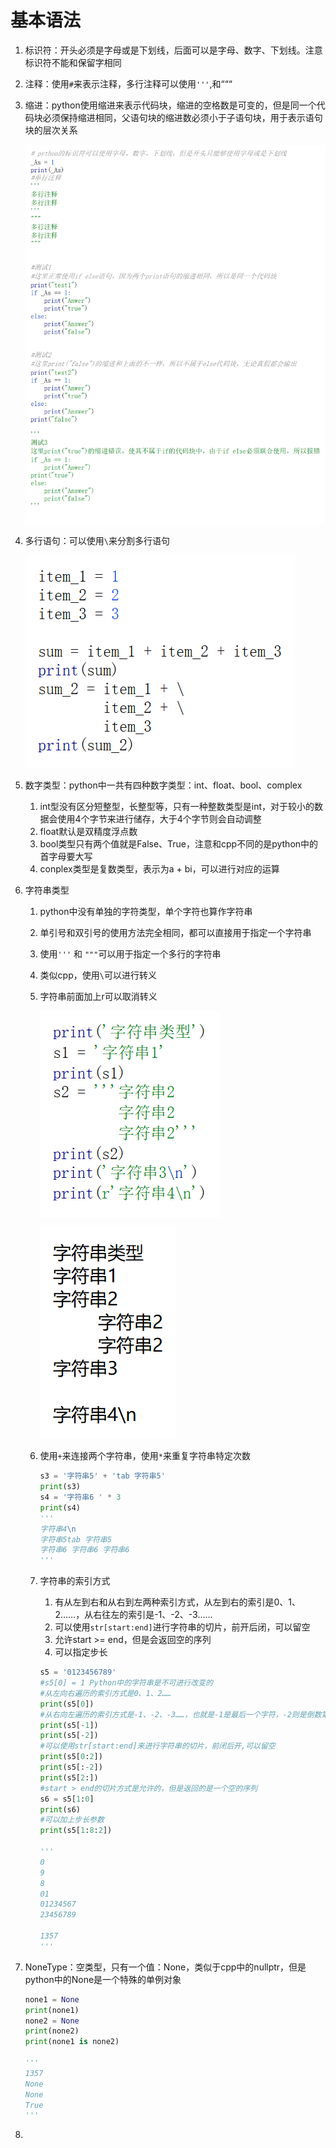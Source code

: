 # 基本语法

1. 标识符：开头必须是字母或是下划线，后面可以是字母、数字、下划线。注意标识符不能和保留字相同

2. 注释：使用`#`来表示注释，多行注释可以使用` ''' `,和“““

3. 缩进：python使用缩进来表示代码块，缩进的空格数是可变的，但是同一个代码块必须保持缩进相同，父语句块的缩进数必须小于子语句块，用于表示语句块的层次关系

   ![image-20250904203852392](https://raw.githubusercontent.com/hhr2449/pictureBed/main/img/image-20250904203852392.png)

4. 多行语句：可以使用`\`来分割多行语句

   ![image-20250904204121462](https://raw.githubusercontent.com/hhr2449/pictureBed/main/img/image-20250904204121462.png)

5. 数字类型：python中一共有四种数字类型：int、float、bool、complex

   1. int型没有区分短整型，长整型等，只有一种整数类型是int，对于较小的数据会使用4个字节来进行储存，大于4个字节则会自动调整
   2. float默认是双精度浮点数
   3. bool类型只有两个值就是False、True，注意和cpp不同的是python中的首字母要大写
   4. conplex类型是复数类型，表示为a + bi，可以进行对应的运算

6. 字符串类型

   1. python中没有单独的字符类型，单个字符也算作字符串

   2. 单引号和双引号的使用方法完全相同，都可以直接用于指定一个字符串

   3. 使用` ''' ` 和 ` """ `可以用于指定一个多行的字符串

   4. 类似cpp，使用` \ `可以进行转义

   5. 字符串前面加上r可以取消转义

      ![image-20250904223034582](https://raw.githubusercontent.com/hhr2449/pictureBed/main/img/image-20250904223034582.png)

      ![image-20250904223104370](https://raw.githubusercontent.com/hhr2449/pictureBed/main/img/image-20250904223104370.png)

   6. 使用`+`来连接两个字符串，使用`*`来重复字符串特定次数

      ```python
      s3 = '字符串5' + 'tab 字符串5'
      print(s3)
      s4 = '字符串6 ' * 3
      print(s4)
      '''
      字符串4\n
      字符串5tab 字符串5
      字符串6 字符串6 字符串6
      '''
      ```

      

   7. 字符串的索引方式

      1. 有从左到右和从右到左两种索引方式，从左到右的索引是0、1、2……，从右往左的索引是-1、-2、-3……
      2. 可以使用`str[start:end]`进行字符串的切片，前开后闭，可以留空
      3. 允许start >= end，但是会返回空的序列
      4. 可以指定步长

      ```python
      s5 = '0123456789'
      #s5[0] = 1 Python中的字符串是不可进行改变的
      #从左向右遍历的索引方式是0、1、2……
      print(s5[0])
      #从右向左遍历的索引方式是-1、-2、-3……，也就是-1是最后一个字符，-2则是倒数第二个字符……
      print(s5[-1])
      print(s5[-2])
      #可以使用str[start:end]来进行字符串的切片，前闭后开,可以留空
      print(s5[0:2])
      print(s5[:-2])
      print(s5[2:])
      #start > end的切片方式是允许的，但是返回的是一个空的序列
      s6 = s5[1:0]
      print(s6)
      #可以加上步长参数
      print(s5[1:8:2])
      
      '''
      0
      9
      8
      01
      01234567
      23456789
      
      1357
      '''
      ```

7. NoneType：空类型，只有一个值：None，类似于cpp中的nullptr，但是python中的None是一个特殊的单例对象

   ```python
   none1 = None
   print(none1)
   none2 = None
   print(none2)
   print(none1 is none2)
   
   '''
   1357
   None
   None
   True
   '''
   ```

8. 